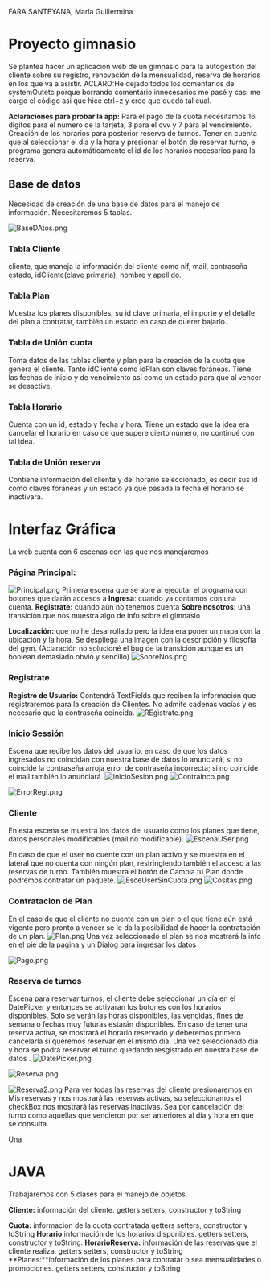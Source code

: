 FARA SANTEYANA, María Guillermina

# Proyecto gimnasio 
Se plantea hacer un aplicación web de un gimnasio para la autogestión del cliente sobre su registro, renovación de la mensualidad, reserva de horarios en los que va a asistir. 
ACLARO:He dejado todos los comentarios de systemOutetc porque borrando comentario innecesarios me pasé y casi me cargo el código asi que hice ctrl+z y creo que quedó tal cual.


**Aclaraciones para probar la app:** 
Para el pago de la cuota necesitamos 16 digitos para el numero de la tarjeta, 3 para el cvv y 7 para el vencimiento.
Creación de los horarios para posterior reserva de turnos. Tener en cuenta que al seleccionar el dia y la hora y presionar el botón de reservar turno, el programa genera automáticamente el id de los horarios necesarios para la reserva.

## Base de datos 
Necesidad de creación de una base de datos para el manejo de información. Necesitaremos 5 tablas.

![BaseDAtos.png](BaseDAtos.png)
### Tabla Cliente
 cliente, que maneja la información del cliente como nif, mail, contraseña estado, idCliente(clave primaria), nombre y apellido. 

### Tabla Plan 
Muestra los planes disponibles, su id clave primaria, el importe y el detalle del plan a contratar, también un estado en caso de querer bajarlo.

### Tabla de Unión cuota
Toma datos de las tablas cliente y plan para la creación de la cuota que genera el cliente. Tanto idCliente como idPlan son claves foráneas. Tiene las fechas de inicio y de vencimiento así como un estado para que al vencer se desactive.

### Tabla Horario
Cuenta con un id, estado y fecha y hora. Tiene un estado que la idea era cancelar el horario en caso de que supere cierto número, no continué con tal idea.

### Tabla de Unión reserva
Contiene información del cliente y del horario seleccionado, es decir sus id como claves foráneas y un estado ya que pasada la fecha el horario se inactivará. 

# Interfaz Gráfica 
 La web cuenta con 6 escenas con las que nos manejaremos 

### Página Principal: 
![Principal.png](Principal.png)
Primera escena que se abre al ejecutar el programa con botones que darán accesos a 
**Ingresa**: cuando ya contamos con una cuenta.
**Registrate:** cuando aún no tenemos cuenta
**Sobre nosotros:** una transición que nos muestra algo de info sobre el gimnasio

**Localización:** que no he desarrollado pero la idea era poner un mapa con la ubicación y la hora.
Se despliega una imagen con la descripción y filosofía del gym. (Aclaración no solucioné el bug de la transición aunque es un boolean demasiado obvio y sencillo)
![SobreNos.png](SobreNos.png)


### Registrate
**Registro de Usuario:** Contendrá TextFields que reciben la información que registraremos para la creación de Clientes. No admite cadenas vacías y es necesario que la contraseña coincida.
![REgistrate.png](REgistrate.png)
 

### Inicio Sessión
Escena que recibe los datos del usuario, en caso de que los datos ingresados no coincidan con nuestra base de datos lo anunciará, si no coincide la contraseña arroja error de contraseña incorrecta; si no coincide el mail también lo anunciará.
![InicioSesion.png](InicioSesion.png)
![ContraInco.png](ContraInco.png)

![ErrorRegi.png](ErrorRegi.png)


### Cliente
En esta escena se muestra los datos del usuario como los planes que tiene, datos personales modificables (mail no modificable).
![EscenaUSer.png](EscenaUSer.png)

En caso de que el user no cuente con un plan activo y se muestra en el lateral que no cuenta con ningún plan, restringiendo también el acceso a las reservas de turno. También muestra el botón de Cambia tu Plan donde podremos contratar un paquete.
 ![EsceUserSinCuota.png](EsceUserSinCuota.png)
![Cositas.png](Cositas.png)

### Contratacion de Plan 
En el caso de que el cliente no cuente con un plan o el que tiene aún está vigente pero pronto a vencer se le da la posibilidad de hacer la contratación de un plan. 
![Plan.png](Plan.png)
Una vez seleccionado el plan se nos mostrará la info en el pie de la página y un Dialog para ingresar los datos 

![Pago.png](Pago.png)

### Reserva de turnos
Escena para reservar turnos, el cliente debe seleccionar un día en el DatePicker y entonces se activaran los botones con los horarios disponibles. Solo se verán las horas disponibles, las vencidas, fines de semana o fechas muy futuras estarán disponibles. En caso de tener una reserva activa, se mostrará el horario reservado y deberemos primero cancelarla si queremos reservar en el mismo día. Una vez seleccionado dia y hora se podrá reservar el turno quedando resgistrado en nuestra base de datos . 
![DatePicker.png](DatePicker.png)

![Reserva.png](Reserva.png)

![Reserva2.png](Reserva2.png)
Para ver todas las reservas del cliente presionaremos en Mis reservas y nos mostrará las reservas activas, su seleccionamos el checkBox nos mostrará las reservas inactivas. Sea por cancelación del turno como aquellas que vencieron por ser anteriores al día y hora en que se consulta.

Una 
# JAVA 

Trabajaremos con 5 clases para el manejo de objetos.

**Cliente:** información del cliente. getters setters, constructor y toString

**Cuota:** informacion de la cuota contratada getters setters, constructor y toString
**Horario** información de los horarios disponibles. getters setters, constructor y toString.
**HorarioReserva:** información  de las reservas que el cliente realiza. getters setters, constructor y toString
**Planes:**información de los planes para contratar o sea mensualidades o promociones. getters setters, constructor y toString







